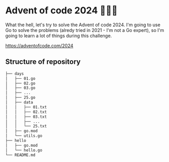 # Advent of code 2024 :christmas_tree::santa::gift:

What the hell, let's try to solve the Advent of code 2024. I'm going to use Go to solve the problems (alredy tried in 2021 - I'm not a Go expert), so I'm going to learn a lot of things during this challenge.

https://adventofcode.com/2024

## Structure of repository

```bash
├── days
│   ├── 01.go
│   ├── 02.go
│   ├── 03.go
│   ├── ...
│   ├── 25.go
│   ├── data
│   │   ├── 01.txt
│   │   ├── 02.txt
│   │   ├── 03.txt
│   │   ├── ...
│   │   └── 25.txt
│   ├── go.mod
│   └── utils.go
├── hello
│   ├── go.mod
│   └── hello.go
└── README.md
```
